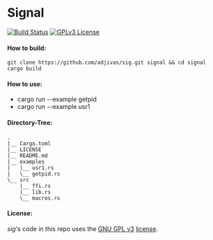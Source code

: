 # Signal

[![Build Status](https://travis-ci.org/adjivas/sig.svg)](https://travis-ci.org/adjivas/sig)
[![GPLv3 License](http://img.shields.io/badge/license-GPLv3-blue.svg)](https://www.gnu.org/copyleft/gpl.html)

#### How to build:
```shell
git clone https://github.com/adjivas/sig.git signal && cd signal
cargo build
```

#### How to use:
* cargo run --example getpid
* cargo run --example usr1

#### Directory-Tree:
```shell
.
|__ Cargo.toml
|__ LICENSE
|__ README.md
|__ examples
|   |__ usr1.rs
|   \__ getpid.rs
\__ src
    |__ ffi.rs
    |__ lib.rs
    \__ macros.rs
```

#### License:
*sig*'s code in this repo uses the [GNU GPL v3](http://www.gnu.org/licenses/gpl-3.0.html) [license](https://github.com/adjivas/sig/blob/master/LICENSE).

